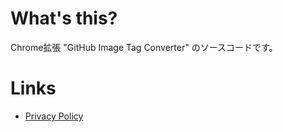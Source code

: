 # What's this?

Chrome拡張 "GitHub Image Tag Converter" のソースコードです。

# Links

- [Privacy Policy](./docs/privacy_policy.md)
